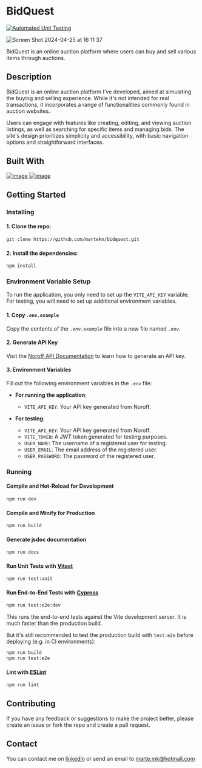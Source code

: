 # BidQuest 

[![Automated Unit Testing](https://github.com/martekn/bidquest/actions/workflows/unit-test.yml/badge.svg)](https://github.com/martekn/bidquest/actions/workflows/unit-test.yml)

![Screen Shot 2024-04-25 at 16 11 37](https://github.com/martekn/bidquest/assets/51702274/92925a6b-5344-4f90-9efb-1694f75bea95)


BidQuest is an online auction platform where users can buy and sell various items through auctions.

## Description

BidQuest is an online auction platform I've developed, aimed at simulating the buying and selling experience. While it's not intended for real transactions, it incorporates a range of functionalities commonly found in auction websites.

Users can engage with features like creating, editing, and viewing auction listings, as well as searching for specific items and managing bids. The site's design prioritizes simplicity and accessibility, with basic navigation options and straightforward interfaces.

## Built With

[![image](https://img.shields.io/badge/Vue%20js-35495E?style=for-the-badge&logo=vuedotjs&logoColor=4FC08D)](https://vuejs.org/)
[![image](https://img.shields.io/badge/Tailwind_CSS-38B2AC?style=for-the-badge&logo=tailwind-css&logoColor=white)](https://tailwindcss.com/)

## Getting Started

### Installing

#### 1. Clone the repo:

```bash
git clone https://github.com/martekn/bidquest.git
```

#### 2. Install the dependencies:

```bash
npm install
```

### Environment Variable Setup

To run the application, you only need to set up the `VITE_API_KEY` variable. For testing, you will need to set up additional environment variables.

#### 1. Copy `.env.example`

Copy the contents of the `.env.example` file into a new file named `.env`.

#### 2. Generate API Key

Visit the [Noroff API Documentation](https://docs.noroff.dev/docs/v2/auth/api-key) to learn how to generate an API key.

#### 3. Environment Variables

Fill out the following environment variables in the `.env` file:

- **For running the application**:

  - `VITE_API_KEY`: Your API key generated from Noroff.

- **For testing**:
  - `VITE_API_KEY`: Your API key generated from Noroff.
  - `VITE_TOKEN`: A JWT token generated for testing purposes.
  - `USER_NAME`: The username of a registered user for testing.
  - `USER_EMAIL`: The email address of the registered user.
  - `USER_PASSWORD`: The password of the registered user.

### Running

#### Compile and Hot-Reload for Development

```bash
npm run dev
```

#### Compile and Minify for Production

```bash
npm run build
```

#### Generate jsdoc documentation

```bash
npm run docs
```

#### Run Unit Tests with [Vitest](https://vitest.dev/)

```bash
npm run test:unit
```

#### Run End-to-End Tests with [Cypress](https://www.cypress.io/)

```bash
npm run test:e2e:dev
```

This runs the end-to-end tests against the Vite development server.
It is much faster than the production build.

But it's still recommended to test the production build with `test:e2e` before deploying (e.g. in CI environments):

```bash
npm run build
npm run test:e2e
```

#### Lint with [ESLint](https://eslint.org/)

```bash
npm run lint
```

## Contributing

If you have any feedback or suggestions to make the project better, please create an issue or fork the repo and create a pull request.

## Contact

You can contact me on [linkedIn](https://www.linkedin.com/in/martekn/) or send an email to marte.mk@hotmail.com
